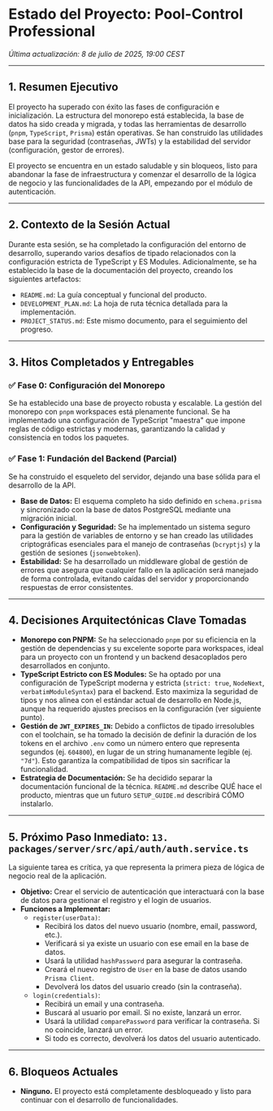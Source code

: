 # Estado del Proyecto: Pool-Control Professional

_Última actualización: 8 de julio de 2025, 19:00 CEST_

---

## 1. Resumen Ejecutivo

El proyecto ha superado con éxito las fases de configuración e inicialización. La estructura del monorepo está establecida, la base de datos ha sido creada y migrada, y todas las herramientas de desarrollo (`pnpm`, `TypeScript`, `Prisma`) están operativas. Se han construido las utilidades base para la seguridad (contraseñas, JWTs) y la estabilidad del servidor (configuración, gestor de errores).

El proyecto se encuentra en un estado saludable y sin bloqueos, listo para abandonar la fase de infraestructura y comenzar el desarrollo de la lógica de negocio y las funcionalidades de la API, empezando por el módulo de autenticación.

---

## 2. Contexto de la Sesión Actual

Durante esta sesión, se ha completado la configuración del entorno de desarrollo, superando varios desafíos de tipado relacionados con la configuración estricta de TypeScript y ES Modules. Adicionalmente, se ha establecido la base de la documentación del proyecto, creando los siguientes artefactos:

- `README.md`: La guía conceptual y funcional del producto.
- `DEVELOPMENT_PLAN.md`: La hoja de ruta técnica detallada para la implementación.
- `PROJECT_STATUS.md`: Este mismo documento, para el seguimiento del progreso.

---

## 3. Hitos Completados y Entregables

### ✅ Fase 0: Configuración del Monorepo

Se ha establecido una base de proyecto robusta y escalable. La gestión del monorepo con `pnpm` workspaces está plenamente funcional. Se ha implementado una configuración de TypeScript "maestra" que impone reglas de código estrictas y modernas, garantizando la calidad y consistencia en todos los paquetes.

### ✅ Fase 1: Fundación del Backend (Parcial)

Se ha construido el esqueleto del servidor, dejando una base sólida para el desarrollo de la API.

- **Base de Datos:** El esquema completo ha sido definido en `schema.prisma` y sincronizado con la base de datos PostgreSQL mediante una migración inicial.
- **Configuración y Seguridad:** Se ha implementado un sistema seguro para la gestión de variables de entorno y se han creado las utilidades criptográficas esenciales para el manejo de contraseñas (`bcryptjs`) y la gestión de sesiones (`jsonwebtoken`).
- **Estabilidad:** Se ha desarrollado un middleware global de gestión de errores que asegura que cualquier fallo en la aplicación será manejado de forma controlada, evitando caídas del servidor y proporcionando respuestas de error consistentes.

---

## 4. Decisiones Arquitectónicas Clave Tomadas

- **Monorepo con PNPM:** Se ha seleccionado `pnpm` por su eficiencia en la gestión de dependencias y su excelente soporte para workspaces, ideal para un proyecto con un frontend y un backend desacoplados pero desarrollados en conjunto.
- **TypeScript Estricto con ES Modules:** Se ha optado por una configuración de TypeScript moderna y estricta (`strict: true`, `NodeNext`, `verbatimModuleSyntax`) para el backend. Esto maximiza la seguridad de tipos y nos alinea con el estándar actual de desarrollo en Node.js, aunque ha requerido ajustes precisos en la configuración (ver siguiente punto).
- **Gestión de `JWT_EXPIRES_IN`:** Debido a conflictos de tipado irresolubles con el toolchain, se ha tomado la decisión de definir la duración de los tokens en el archivo `.env` como un número entero que representa segundos (ej. `604800`), en lugar de un string humanamente legible (ej. `"7d"`). Esto garantiza la compatibilidad de tipos sin sacrificar la funcionalidad.
- **Estrategia de Documentación:** Se ha decidido separar la documentación funcional de la técnica. `README.md` describe QUÉ hace el producto, mientras que un futuro `SETUP_GUIDE.md` describirá CÓMO instalarlo.

---

## 5. Próximo Paso Inmediato: `13. packages/server/src/api/auth/auth.service.ts`

La siguiente tarea es crítica, ya que representa la primera pieza de lógica de negocio real de la aplicación.

- **Objetivo:** Crear el servicio de autenticación que interactuará con la base de datos para gestionar el registro y el login de usuarios.
- **Funciones a Implementar:**
  - `register(userData)`:
    - Recibirá los datos del nuevo usuario (nombre, email, password, etc.).
    - Verificará si ya existe un usuario con ese email en la base de datos.
    - Usará la utilidad `hashPassword` para asegurar la contraseña.
    - Creará el nuevo registro de `User` en la base de datos usando `Prisma Client`.
    - Devolverá los datos del usuario creado (sin la contraseña).
  - `login(credentials)`:
    - Recibirá un email y una contraseña.
    - Buscará al usuario por email. Si no existe, lanzará un error.
    - Usará la utilidad `comparePassword` para verificar la contraseña. Si no coincide, lanzará un error.
    - Si todo es correcto, devolverá los datos del usuario autenticado.

---

## 6. Bloqueos Actuales

- **Ninguno.** El proyecto está completamente desbloqueado y listo para continuar con el desarrollo de funcionalidades.
